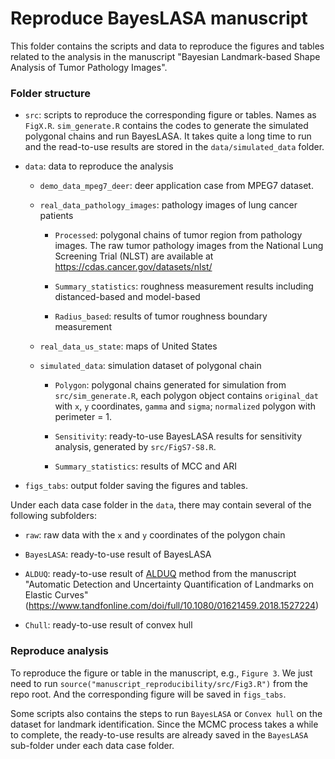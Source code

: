 # Reproduce BayesLASA manuscript

This folder contains the scripts and data to reproduce the figures and tables related to the analysis in the manuscript "Bayesian Landmark-based Shape Analysis of Tumor Pathology Images".

### Folder structure

* `src`: scripts to reproduce the corresponding figure or tables. Names as `FigX.R`. `sim_generate.R` contains the codes to generate the simulated polygonal chains and run BayesLASA. It takes quite a long time to run and the read-to-use results are stored in the `data/simulated_data` folder.

* `data`: data to reproduce the analysis

  * `demo_data_mpeg7_deer`: deer application case from MPEG7 dataset.
  
  * `real_data_pathology_images`: pathology images of lung cancer patients
    
    * `Processed`: polygonal chains of tumor region from pathology images. The raw tumor pathology images from the National Lung Screening Trial (NLST) are available at https://cdas.cancer.gov/datasets/nlst/
    
    * `Summary_statistics`: roughness measurement results including distanced-based and model-based
    
    * `Radius_based`: results of tumor roughness boundary measurement
    
  * `real_data_us_state`: maps of United States
  

  * `simulated_data`: simulation dataset of polygonal chain
  
    * `Polygon`: polygonal chains generated for simulation from `src/sim_generate.R`, each polygon object contains `original_dat` with `x`, `y` coordinates, `gamma` and `sigma`; `normalized` polygon with perimeter = 1.
    
    * `Sensitivity`: ready-to-use BayesLASA results for sensitivity analysis, generated by `src/FigS7-S8.R`.
    
    * `Summary_statistics`: results of MCC and ARI

* `figs_tabs`: output folder saving the figures and tables.

Under each data case folder in the `data`, there may contain several of the following subfolders:

* `raw`: raw data with the `x` and `y` coordinates of the polygon chain

* `BayesLASA`: ready-to-use result of BayesLASA

* `ALDUQ`: ready-to-use result of [ALDUQ](https://github.com/jd-strait/ALDUQ) method from the manuscript "Automatic Detection and Uncertainty Quantification of Landmarks on Elastic Curves"  (https://www.tandfonline.com/doi/full/10.1080/01621459.2018.1527224)

* `Chull`: ready-to-use result of convex hull


### Reproduce analysis

To reproduce the figure or table in the manuscript, e.g., `Figure 3`. We just need to run `source("manuscript_reproducibility/src/Fig3.R")` from the repo root. And the corresponding figure will be
saved in `figs_tabs`.

Some scripts also contains the steps to run `BayesLASA` or `Convex hull` on the dataset for landmark identification. Since the MCMC process takes a while to complete, the ready-to-use results are already saved in the `BayesLASA` sub-folder under each data case folder.



